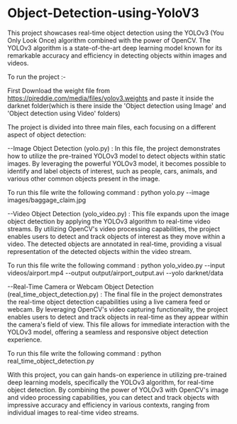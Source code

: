 # Object-Detection-using-YoloV3
This project showcases real-time object detection using the YOLOv3 (You Only Look Once) algorithm combined with the power of OpenCV. The YOLOv3 algorithm is a state-of-the-art deep learning model known for its remarkable accuracy and efficiency in detecting objects within images and videos.

To run the project :-

First Download the weight file from https://pjreddie.com/media/files/yolov3.weights and paste it inside the darknet folder(which is there inside the 'Object detection using Image' and 'Object detection using Video' folders)

The project is divided into three main files, each focusing on a different aspect of object detection:

--Image Object Detection (yolo.py) :
In this file, the project demonstrates how to utilize the pre-trained YOLOv3 model to detect objects within static images. By leveraging the powerful YOLOv3 model, it becomes possible to identify and label objects of interest, such as people, cars, animals, and various other common objects present in the image.

To run this file write the following command :
python yolo.py --image images/baggage_claim.jpg

--Video Object Detection (yolo_video.py) :
This file expands upon the image object detection by applying the YOLOv3 algorithm to real-time video streams. By utilizing OpenCV's video processing capabilities, the project enables users to detect and track objects of interest as they move within a video. The detected objects are annotated in real-time, providing a visual representation of the detected objects within the video stream.

To run this file write the following command :
python yolo_video.py --input videos/airport.mp4 --output output/airport_output.avi --yolo darknet/data

--Real-Time Camera or Webcam Object Detection (real_time_object_detection.py) :
The final file in the project demonstrates the real-time object detection capabilities using a live camera feed or webcam. By leveraging OpenCV's video capturing functionality, the project enables users to detect and track objects in real-time as they appear within the camera's field of view. This file allows for immediate interaction with the YOLOv3 model, offering a seamless and responsive object detection experience.

To run this file write the following command :
python real_time_object_detection.py

With this project, you can gain hands-on experience in utilizing pre-trained deep learning models, specifically the YOLOv3 algorithm, for real-time object detection. By combining the power of YOLOv3 with OpenCV's image and video processing capabilities, you can detect and track objects with impressive accuracy and efficiency in various contexts, ranging from individual images to real-time video streams.

